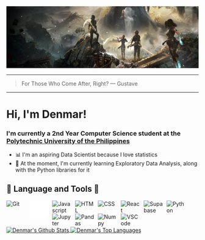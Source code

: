 <picture>
 <source media="(prefers-color-scheme: dark)" srcset="assets/expedition_33.jpg">
 <source media="(prefers-color-scheme: light)" srcset="assets/expedition_33.jpg">
 <img alt="Denmar's Banner" src="assets/expedition_33.jpg">
</picture>

---
> For Those Who Come After, Right?
— Gustave
---

# Hi, I'm Denmar!

### I'm currently a 2nd Year Computer Science student at the [Polytechnic University of the Philippines](https://www.pup.edu.ph/)<br/>

- 📊 I'm an aspiring Data Scientist because I love statistics </br>
- 🧠 At the moment, I'm currently learning Exploratory Data Analysis, along with the Python libraries for it


## 🧰 Language and Tools 🔧
<img align="left" alt="Git" width="50px" style="padding-right:10px;" src="https://cdn.jsdelivr.net/gh/devicons/devicon@latest/icons/git/git-plain-wordmark.svg"/>
<img align="left" alt="Github" width="50px" style="padding-right:10px;" src="https://github.com/OneTongue/OneTongue/blob/main/assets/github-mark-white.svg"/>
<img align="left" alt="Javascript" width="50px" style="padding-right:10px;" src="https://cdn.jsdelivr.net/gh/devicons/devicon@latest/icons/javascript/javascript-plain.svg"/>
<img align="left" alt="HTML" width="50px" style="padding-right:10px;" src="https://cdn.jsdelivr.net/gh/devicons/devicon@latest/icons/html5/html5-original-wordmark.svg"/>
<img align="left" alt="CSS" width="50px" style="padding-right:10px;" src="https://cdn.jsdelivr.net/gh/devicons/devicon@latest/icons/css3/css3-original-wordmark.svg"/>
<img align="left" alt="React" width="50px" style="padding-right:10px;" src="https://cdn.jsdelivr.net/gh/devicons/devicon@latest/icons/react/react-original-wordmark.svg"/>
<img align="left" alt="Supabase" width="50px" style="padding-right:10px;" src="https://cdn.jsdelivr.net/gh/devicons/devicon@latest/icons/supabase/supabase-original.svg"/>
<img align="left" alt="Python" width="50px" style="padding-right:10px;" src="https://cdn.jsdelivr.net/gh/devicons/devicon@latest/icons/python/python-original-wordmark.svg"/>
<img align="left" alt="Jupyter" width="50px" style="padding-right:10px;" src="https://cdn.jsdelivr.net/gh/devicons/devicon@latest/icons/jupyter/jupyter-original-wordmark.svg"/>
<img align="left" alt="Pandas" width="50px" style="padding-right:10px;" src="https://cdn.jsdelivr.net/gh/devicons/devicon@latest/icons/pandas/pandas-original-wordmark.svg"/>
<img align="left" alt="Numpy" width="50px" style="padding-right:10px;" src="https://cdn.jsdelivr.net/gh/devicons/devicon@latest/icons/numpy/numpy-plain-wordmark.svg"/>
<img align="left" alt="VSCode" width="50px" style="padding-right:10px;" src="https://cdn.jsdelivr.net/gh/devicons/devicon@latest/icons/vscode/vscode-original-wordmark.svg"/>

<br />

#
<!--
<img align="left" alt ="Denmar's Github Stats" src = "https://github-readme-stats-onetongues-projects.vercel.app/api?username=OneTongue&theme=tokyonight&bg_color=00000000&rank_icon=github" />
<img align="left" alt ="Denmar's Top Languages" src = "https://github-readme-stats-onetongues-projects.vercel.app/api/top-langs/?username=OneTongue&theme=tokyonight&bg_color=00000000" />
-->

<a href="https://github.com/anuraghazra/github-readme-stats">
  <img height=200 align="center" alt ="Denmar's Github Stats" src="https://github-readme-stats-onetongues-projects.vercel.app/api?username=OneTongue&theme=tokyonight&bg_color=00000000&rank_icon=github" />
</a>
<a href="https://github.com/anuraghazra/convoychat">
  <img height=200 align="center" alt ="Denmar's Top Languages" src="https://github-readme-stats-onetongues-projects.vercel.app/api/top-langs/?username=OneTongue&theme=tokyonight&bg_color=00000000&card_width=320" />
</a>

